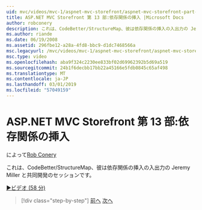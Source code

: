 ```yaml
---
uid: mvc/videos/mvc-1/aspnet-mvc-storefront/aspnet-mvc-storefront-part-13-dependency-injection
title: ASP.NET MVC Storefront 第 13 部:依存関係の挿入 |Microsoft Docs
author: robconery
description: これは、CodeBetter/StructureMap、彼は依存関係の挿入の入出力の Jeremy Miller と共同開発のセッションです。
ms.author: riande
ms.date: 06/19/2008
ms.assetid: 296fbe12-a28a-4fd8-bbc9-d1dc7468566a
msc.legacyurl: /mvc/videos/mvc-1/aspnet-mvc-storefront/aspnet-mvc-storefront-part-13-dependency-injection
msc.type: video
ms.openlocfilehash: aba9f324c2230ee833bf02d69962392b5d69a519
ms.sourcegitcommit: 24b1f6decbb17bb22a45166e5fdb0845c65af498
ms.translationtype: MT
ms.contentlocale: ja-JP
ms.lasthandoff: 03/01/2019
ms.locfileid: "57049159"
---
```

<a name="aspnet-mvc-storefront-part-13-dependency-injection"></a>ASP.NET MVC Storefront 第 13 部:依存関係の挿入
====================
によって[Rob Conery](https://github.com/robconery)

これは、CodeBetter/StructureMap、彼は依存関係の挿入の入出力の Jeremy Miller と共同開発のセッションです。

[&#9654;ビデオ (58 分)](https://channel9.msdn.com/Blogs/ASP-NET-Site-Videos/aspnet-mvc-storefront-part-13-dependency-injection)

> [!div class="step-by-step"]
> [前へ](aspnet-mvc-storefront-part-12-mocking.md)
> [次へ](aspnet-mvc-storefront-part-14-rich-client-interaction.md)
